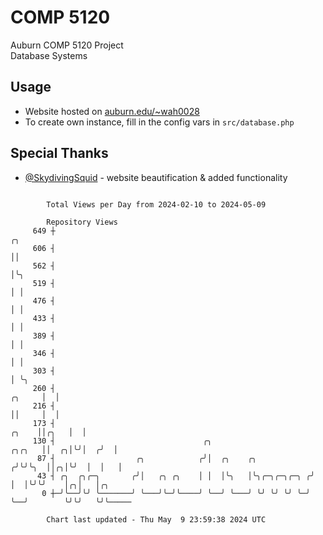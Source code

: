 # COMP 5120
Auburn COMP 5120 Project  
Database Systems

## Usage
- Website hosted on [auburn.edu/~wah0028](https://webhome.auburn.edu/~wah0028/)
- To create own instance, fill in the config vars in `src/database.php`

## Special Thanks
- [@SkydivingSquid](https://github.com/SkydivingSquid) - website beautification & added functionality

```

        Total Views per Day from 2024-02-10 to 2024-05-09

        Repository Views
     649 ┼                                                                              ╭╮
     606 ┤                                                                              ││
     562 ┤                                                                              │╰╮
     519 ┤                                                                              │ │
     476 ┤                                                                              │ │
     433 ┤                                                                              │ │
     389 ┤                                                                              │ │
     346 ┤                                                                              │ │
     303 ┤                                                                              │ ╰╮
     260 ┤                                                                       ╭╮     │  │
     216 ┤                                                                       ││     │  │
     173 ┤                                                                 ╭╮    ││╭╮   │  │
     130 ┤                                 ╭╮                       ╭╮╭╮   ││  ╭╮│╰╯│  ╭╯  │
      87 ┤                  ╭╮            ╭╯│  ╭╮    ╭╮            ╭╯╰╯╰╮  ││╭╮│╰╯  │  │   │
      43 ┤ ╭╮  ╭╮╭─╮       ╭╯│   ╭╮ ╭╮    │ │  │╰╮   │╰╮╭─╮╭─╮╭─╮ ╭╯    │  │╰╯╰╯    │╭╮│   │╭╮
       0 ┼─╯╰──╯╰╯ ╰───────╯ ╰───╯╰─╯╰────╯ ╰──╯ ╰───╯ ╰╯ ╰╯ ╰╯ ╰─╯     ╰──╯        ╰╯╰╯   ╰╯╰─────

        Chart last updated - Thu May  9 23:59:38 2024 UTC
        
```
